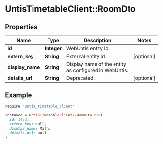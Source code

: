 # UntisTimetableClient::RoomDto

## Properties

| Name | Type | Description | Notes |
| ---- | ---- | ----------- | ----- |
| **id** | **Integer** | WebUntis entity Id. |  |
| **extern_key** | **String** | External entity Id. | [optional] |
| **display_name** | **String** | Display name of the entity as configured in WebUntis. |  |
| **details_url** | **String** | Deprecated. | [optional] |

## Example

```ruby
require 'untis_timetable_client'

instance = UntisTimetableClient::RoomDto.new(
  id: 1453,
  extern_key: null,
  display_name: Math,
  details_url: null
)
```

